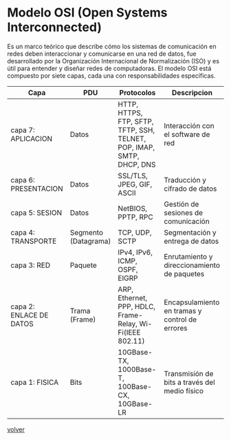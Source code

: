 # Modelo OSI (Open Systems Interconnected)

Es un marco teórico que describe cómo los sistemas de comunicación en redes deben interaccionar y comunicarse en una red de datos, fue desarrollado por la Organización Internacional de Normalización (ISO) y es útil para entender y diseñar redes de computadoras. El modelo OSI está compuesto por siete capas, cada una con responsabilidades específicas.


| Capa | PDU | Protocolos | Descripcion |
|-|-|-|-|
| capa 7: APLICACION  | Datos | HTTP, HTTPS, FTP, SFTP, TFTP, SSH, TELNET, POP, IMAP, SMTP, DHCP, DNS | Interacción con el software de red |
| capa 6: PRESENTACION | Datos | SSL/TLS, JPEG, GIF, ASCII | Traducción y cifrado de datos |
| capa 5: SESION | Datos | NetBIOS, PPTP, RPC | Gestión de sesiones de comunicación |
| capa 4: TRANSPORTE | Segmento (Datagrama) | TCP, UDP, SCTP | Segmentación y entrega de datos |
| capa 3: RED | Paquete | IPv4, IPv6, ICMP, OSPF, EIGRP | Enrutamiento y direccionamiento de paquetes |
| capa 2: ENLACE DE DATOS | Trama (Frame) | ARP, Ethernet, PPP, HDLC, Frame-Relay, Wi-Fi(IEEE 802.11) | Encapsulamiento en tramas y control de errores |
| capa 1: FISICA | Bits | 10GBase-TX, 1000Base-T, 100Base-CX, 10GBase-LR | Transmisión de bits a través del medio físico |

[volver](../readme.md)